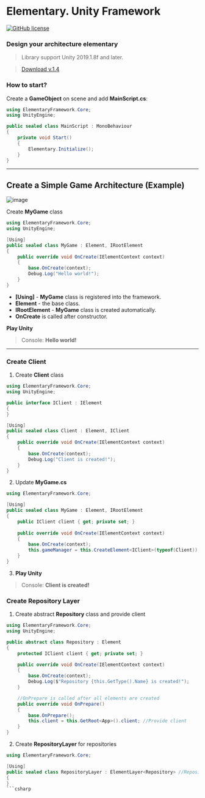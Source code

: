 # Elementary. Unity Framework
[![GitHub license](https://img.shields.io/badge/license-Apache%20License%202.0-blue.svg?style=flat)](https://www.apache.org/licenses/LICENSE-2.0)


### Design your architecture elementary

> Library support Unity 2019.1.8f and later.

> [Download v.1.4](https://github.com/StarKRE/Elementary/releases/download/v.1.4/Elementary.unitypackage)


### How to start?
Create a **GameObject** on scene and add **MainScript.cs**:
```csharp
using ElementaryFramework.Core;
using UnityEngine;

public sealed class MainScript : MonoBehaviour
{
    private void Start()
    {
        Elementary.Initialize();
    }
}
```
---

## Create a Simple Game Architecture (Example)
![image](https://user-images.githubusercontent.com/22048950/89131144-48c22780-d513-11ea-9186-78a81ce11d09.png)

Create **MyGame** class
```csharp
using ElementaryFramework.Core;
using UnityEngine;

[Using]
public sealed class MyGame : Element, IRootElement
{
    public override void OnCreate(IElementContext context)
    {
        base.OnCreate(context);
        Debug.Log("Hello world!");
    }
}
```
- **[Using]** - **MyGame** class is registered into the framework.
- **Element** - the base class.
- **IRootElement** - **MyGame** class is created automatically.
- **OnCreate** is called after constructor.

**Play Unity**
> Console:  **Hello world!**

---
### Create Client
1. Create **Client** class
```csharp
using ElementaryFramework.Core;
using UnityEngine;

public interface IClient : IElement
{
}

[Using]
public sealed class Client : Element, IClient
{
    public override void OnCreate(IElementContext context)
    {
        base.OnCreate(context);
        Debug.Log("Client is created!");
    }
}

```
2. Update **MyGame.cs**
```csharp
using ElementaryFramework.Core;

[Using]
public sealed class MyGame : Element, IRootElement
{
    public IClient client { get; private set; }
    
    public override void OnCreate(IElementContext context)
    {
        base.OnCreate(context);
        this.gameManager = this.CreateElement<IClient>(typeof(Client));
    }
}
```
3. **Play Unity**
> Console: **Client is created!**

### Create Repository Layer
1. Create abstract **Repository** class and provide client
```csharp
using ElementaryFramework.Core;
using UnityEngine;

public abstract class Repository : Element
{
    protected IClient client { get; private set; }

    public override void OnCreate(IElementContext context)
    {
        base.OnCreate(context);
        Debug.Log($"Repository {this.GetType().Name} is created!");
    }

    //OnPrepare is called after all elements are created 
    public override void OnPrepare()
    {
        base.OnPrepare();
        this.client = this.GetRoot<App>().client; //Provide client
    }
}
```
2. Create **RepositoryLayer** for repositories

```csharp
using ElementaryFramework.Core;

[Using]
public sealed class RepositoryLayer : ElementLayer<Repository> //Repositories will created automatically
{
}
```csharp

